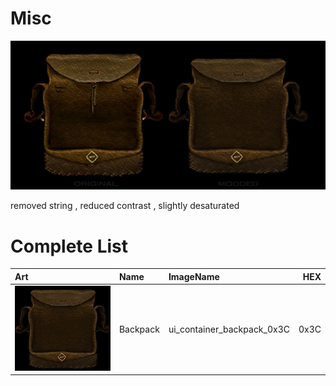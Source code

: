 
# Misc

![Backpack](ui_container_backpack_comp_01.jpg?raw=true "Backpack")

removed string , reduced contrast , slightly desaturated 

# Complete List
| Art      |   Name  |  ImageName |  HEX     |    
| :---        | :----- |    :---   | ---: |
| ![Backpack](ui_container_backpack_0x3C.bmp?raw=true ) | Backpack| ui_container_backpack_0x3C | 0x3C |